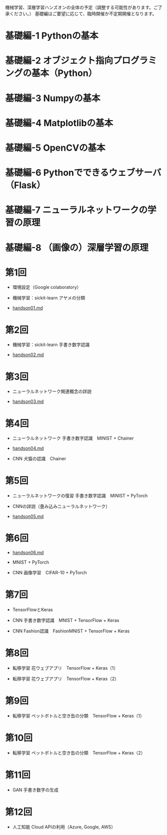 機械学習、深層学習ハンズオンの全体の予定（調整する可能性があります。ご了承ください。）
基礎編はご要望に応じて、臨時開催か不定期開催となります。

# 基礎編-1 Pythonの基本

# 基礎編-2 オブジェクト指向プログラミングの基本（Python）

# 基礎編-3 Numpyの基本

# 基礎編-4 Matplotlibの基本

# 基礎編-5 OpenCVの基本

# 基礎編-6 Pythonでできるウェブサーバ（Flask）

# 基礎編-7 ニューラルネットワークの学習の原理

# 基礎編-8 （画像の）深層学習の原理

# 第1回

* 環境設定（Google colaboratory）

* 機械学習：sickit-learn アヤメの分類

* [handson01.md](handson01.md)

# 第2回

* 機械学習：sickit-learn 手書き数字認識

* [handson02.md](handson02.md)

# 第3回

* ニューラルネットワーク関連概念の詳説

* [handson03.md](handson03.md)

# 第4回 

* ニューラルネットワーク 手書き数字認識　MINIST + Chainer

* [handson04.md](handson04.md)

* CNN 犬猫の認識　Chainer

# 第5回 

* ニューラルネットワークの復習  手書き数字認識　MINIST + PyTorch

* CNNの詳説（畳み込みニューラルネットワーク）

* [handson05.md](handson05.md)



# 第6回

* [handson06.md](handson06.md)

* MNIST + PyTorch

* CNN 画像学習　CIFAR-10 + PyTorch


# 第7回

* TensorFlowとKeras

* CNN 手書き数字認識　MNIST + TensorFlow + Keras

* CNN Fashion認識　FashionMNIST + TensorFlow + Keras


# 第8回

* 転移学習 花ウェブアプリ　TensorFlow + Keras（1）

* 転移学習 花ウェブアプリ　TensorFlow + Keras（2）

# 第9回

* 転移学習 ペットボトルと空き缶の分類　TensorFlow + Keras（1）

# 第10回

* 転移学習 ペットボトルと空き缶の分類　TensorFlow + Keras（2）

# 第11回

* GAN 手書き数字の生成

# 第12回

* 人工知能 Cloud APIの利用（Azure, Google, AWS）
